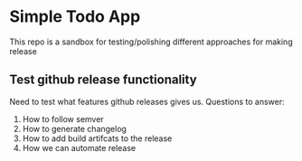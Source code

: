# Simple Todo App

This repo is a sandbox for testing/polishing different approaches for making release

## Test github release functionality

Need to test what features github releases gives us. Questions to answer:
1. How to follow semver
2. How to generate changelog
3. How to add build artifcats to the release
4. How we can automate release
